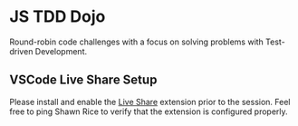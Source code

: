 # JS TDD Dojo

Round-robin code challenges with a focus on solving problems with Test-driven Development.

## VSCode Live Share Setup

Please install and enable the [Live Share](https://code.visualstudio.com/learn/collaboration/live-share#_get-started-with-live-share) extension prior to the session. Feel free to ping Shawn Rice to verify that the extension is configured properly.
